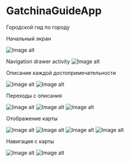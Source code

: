 # GatchinaGuideApp
Городской гид по городу

Начальный экран

![Image alt](https://github.com/Zakaraya/GatchinaGuideApp/raw/master/Photo/Рисунок1.png)

Navigation drawer activity
![Image alt](https://github.com/Zakaraya/GatchinaGuideApp/raw/master/Photo/Рисунок2.png)

Описание каждой достопримечательности

![Image alt](https://github.com/Zakaraya/GatchinaGuideApp/raw/master/Photo/Рисунок3.png)
![Image alt](https://github.com/Zakaraya/GatchinaGuideApp/raw/master/Photo/Рисунок4.png)

Переходы с описания

![Image alt](https://github.com/Zakaraya/GatchinaGuideApp/raw/master/Photo/Рисунок5.png)
![Image alt](https://github.com/Zakaraya/GatchinaGuideApp/raw/master/Photo/Рисунок6.png)
![Image alt](https://github.com/Zakaraya/GatchinaGuideApp/raw/master/Photo/Рисунок7.png)

Отображение карты

![Image alt](https://github.com/Zakaraya/GatchinaGuideApp/raw/master/Photo/Рисунок8.png)
![Image alt](https://github.com/Zakaraya/GatchinaGuideApp/raw/master/Photo/Рисунок9.png)
![Image alt](https://github.com/Zakaraya/GatchinaGuideApp/raw/master/Photo/Рисунок10.png)
![Image alt](https://github.com/Zakaraya/GatchinaGuideApp/raw/master/Photo/Рисунок11.png)

Навигация с карты

![Image alt](https://github.com/Zakaraya/GatchinaGuideApp/raw/master/Photo/Рисунок12.png)
![Image alt](https://github.com/Zakaraya/GatchinaGuideApp/raw/master/Photo/Рисунок13.png)
